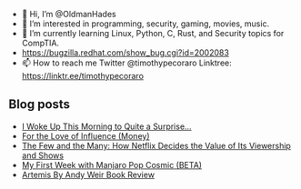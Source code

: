 - 👋 Hi, I’m @OldmanHades
- 👀 I’m interested in programming, security, gaming, movies, music.
- 🌱 I’m currently learning Linux, Python, C, Rust, and Security topics for CompTIA.
- https://bugzilla.redhat.com/show_bug.cgi?id=2002083
- 📫 How to reach me Twitter @timothypecoraro
Linktree: https://linktr.ee/timothypecoraro

## Blog posts
<!-- BLOG-POST-LIST:START -->
- [I Woke Up This Morning to Quite a Surprise…](https://medium.com/@timothypecoraro/i-woke-up-this-morning-to-quite-a-surprise-a11ad2d626b5?source=rss-5097f5c9b801------2)
- [For the Love of Influence (Money)](https://medium.com/@timothypecoraro/for-the-love-of-influence-money-f238b060bdff?source=rss-5097f5c9b801------2)
- [The Few and the Many: How Netflix Decides the Value of Its Viewership and Shows](https://medium.com/@timothypecoraro/the-few-and-the-many-how-netflix-decides-the-value-of-its-viewership-and-shows-f4c61aec17af?source=rss-5097f5c9b801------2)
- [My First Week with Manjaro Pop Cosmic (BETA)](https://medium.com/@timothypecoraro/my-first-week-with-manjaro-pop-cosmic-beta-1b43bf0118f1?source=rss-5097f5c9b801------2)
- [Artemis By Andy Weir Book Review](https://medium.com/@timothypecoraro/artemis-by-andy-weir-book-review-7fe2648e9343?source=rss-5097f5c9b801------2)
<!-- BLOG-POST-LIST:END -->
